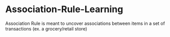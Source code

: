 # Association-Rule-Learning
Association Rule is meant to uncover associations between items in a set of transactions (ex. a grocery/retail store)
